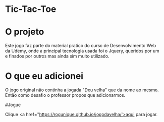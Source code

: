 # Tic-Tac-Toe
# O projeto

Este jogo faz parte do material pratico do curso de Desenvolvimento Web da Udemy, onde a principal tecnologia usada foi o Jquery, queridos por um e finados por outros mas ainda sim muito utilizado.

# O que eu adicionei

O jogo original não continha a jogada "Deu velha" que da nome ao mesmo. Então como desafio o professor propos que adicionarmos. 


#Jogue

Clique <a href="https://rogunique.github.io/jogodavelha/'>aqui para jogar.
